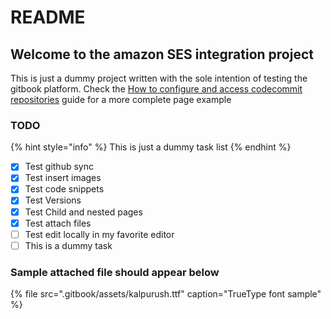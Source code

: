 # README

## Welcome to the amazon SES integration project

This is just a dummy project written with the sole intention of testing the gitbook platform. Check the [How to configure and access codecommit repositories](guides/how-to-configure-and-access-codecommit-repositories.md) guide for a more complete page example

### TODO

{% hint style="info" %}
This is just a dummy task list
{% endhint %}

* [x] Test github sync
* [x] Test insert images
* [x] Test code snippets
* [x] Test Versions
* [x] Test Child and nested pages
* [x] Test attach files
* [ ] Test edit locally in my favorite editor
* [ ] This is a dummy task

### Sample attached file should appear below

{% file src=".gitbook/assets/kalpurush.ttf" caption="TrueType font sample" %}

